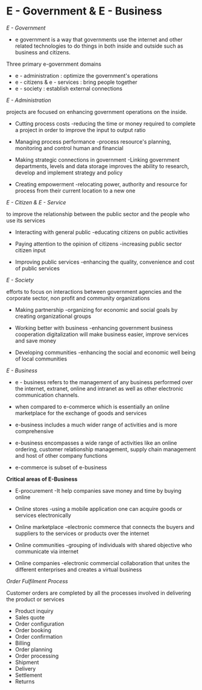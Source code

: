 
# E - Government & E - Business


*E - Government*

 - e government is a way that governments use the internet and other related technologies to do things in both inside and outside such as business and citizens.

Three primary e-government domains
- e - administration : optimize the government's operations
- e - citizens & e - services : bring people together
- e - society : establish external connections


*E - Administration*

projects are focused on enhancing government operations on the inside.

- Cutting process costs 
	-reducing the time or money required to complete a project in order to improve the input to output ratio
	
- Managing process performance
	-process resource's planning, monitoring and control human and financial

- Making strategic connections in government 
	-Linking government departments, levels and data storage improves the ability to research, develop and implement strategy and policy

- Creating empowerment
	-relocating power, authority and resource for process from their current location to a new one


*E - Citizen & E - Service*

to improve the relationship between the public sector and the people who use its services

- Interacting with general public 
	-educating citizens on public activities

- Paying attention to the opinion of citizens
	-increasing public sector citizen input 

- Improving public services
	-enhancing the quality, convenience and cost of public services


*E - Society*

efforts to focus on interactions between government agencies and the corporate sector, non profit and community organizations

- Making partnership
	-organizing for economic and social goals by creating organizational groups

- Working better with business 
	-enhancing government business cooperation digitalization will make business easier, improve services and save money

- Developing communities 
	-enhancing the social and economic well being of local communities



*E - Business*

- e - business refers to the management of any business performed over the internet, extranet, online and intranet as well as other electronic communication channels. 

- when compared to e-commerce which is essentially an online marketplace for the exchange of goods and services 
- e-business includes a much wider range of activities and is more comprehensive
- e-business encompasses a wide range of activities like an online ordering, customer relationship management, supply chain management and host of other company functions
- e-commerce is subset of e-business


**Critical areas of E-Business**

- E-procurement
	-It help companies save money and time by buying online

- Online stores
	-using a mobile application one can acquire goods or services electronically

- Online marketplace
	-electronic commerce that connects the buyers and suppliers to the services or products over the internet

- Online communities
	-grouping of individuals with shared objective who communicate via internet

- Online companies
	-electronic commercial collaboration that unites the different enterprises and creates a virtual business


*Order Fulfilment Process*

Customer orders are completed by all the processes involved in delivering the product or services 

- Product inquiry
- Sales quote
- Order configuration
- Order booking
- Order confirmation
- Billing
- Order planning 
- Order processing
- Shipment
- Delivery
- Settlement
- Returns